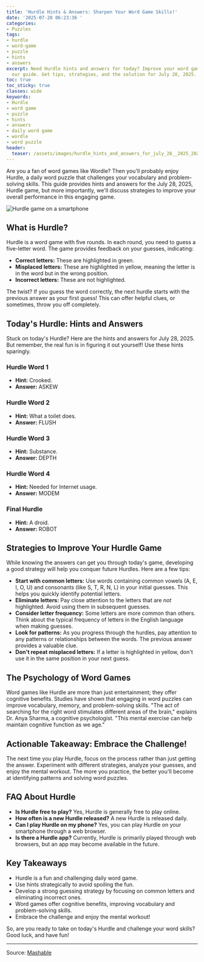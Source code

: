 ```yaml
---
title: 'Hurdle Hints & Answers: Sharpen Your Word Game Skills!'
date: '2025-07-28 06:23:36 '
categories:
- Puzzles
tags:
- hurdle
- word-game
- puzzle
- hints
- answers
excerpt: Need Hurdle hints and answers for today? Improve your word game skills with
  our guide. Get tips, strategies, and the solution for July 28, 2025.
toc: true
toc_sticky: true
classes: wide
keywords:
- Hurdle
- word game
- puzzle
- hints
- answers
- daily word game
- wordle
- word puzzle
header:
  teaser: /assets/images/hurdle_hints_and_answers_for_july_28__2025_20250728062336.jpg
---
```


Are you a fan of word games like Wordle? Then you'll probably enjoy Hurdle, a daily word puzzle that challenges your vocabulary and problem-solving skills. This guide provides hints and answers for the July 28, 2025, Hurdle game, but more importantly, we'll discuss strategies to improve your overall performance in this engaging game.

![Hurdle game on a smartphone](https://helios-i.mashable.com/imagery/articles/05uS4XYEurO4kuRtSXimQHr/hero-image.jpg)

## What is Hurdle?

Hurdle is a word game with five rounds. In each round, you need to guess a five-letter word. The game provides feedback on your guesses, indicating:

*   **Correct letters:** These are highlighted in green.
*   **Misplaced letters:** These are highlighted in yellow, meaning the letter is in the word but in the wrong position.
*   **Incorrect letters:** These are not highlighted.

The twist? If you guess the word correctly, the next hurdle starts with the previous answer as your first guess! This can offer helpful clues, or sometimes, throw you off completely.

## Today's Hurdle: Hints and Answers

Stuck on today's Hurdle? Here are the hints and answers for July 28, 2025. But remember, the real fun is in figuring it out yourself! Use these hints sparingly.

### Hurdle Word 1

*   **Hint:** Crooked.
*   **Answer:** ASKEW

### Hurdle Word 2

*   **Hint:** What a toilet does.
*   **Answer:** FLUSH

### Hurdle Word 3

*   **Hint:** Substance.
*   **Answer:** DEPTH

### Hurdle Word 4

*   **Hint:** Needed for Internet usage.
*   **Answer:** MODEM

### Final Hurdle

*   **Hint:** A droid.
*   **Answer:** ROBOT

## Strategies to Improve Your Hurdle Game

While knowing the answers can get you through today's game, developing a good strategy will help you conquer future Hurdles. Here are a few tips:

*   **Start with common letters:** Use words containing common vowels (A, E, I, O, U) and consonants (like S, T, R, N, L) in your initial guesses. This helps you quickly identify potential letters.
*   **Eliminate letters:** Pay close attention to the letters that are *not* highlighted. Avoid using them in subsequent guesses.
*   **Consider letter frequency:** Some letters are more common than others. Think about the typical frequency of letters in the English language when making guesses.
*   **Look for patterns:** As you progress through the hurdles, pay attention to any patterns or relationships between the words. The previous answer provides a valuable clue.
*   **Don't repeat misplaced letters:** If a letter is highlighted in yellow, don't use it in the same position in your next guess.

## The Psychology of Word Games

Word games like Hurdle are more than just entertainment; they offer cognitive benefits. Studies have shown that engaging in word puzzles can improve vocabulary, memory, and problem-solving skills. "The act of searching for the right word stimulates different areas of the brain," explains Dr. Anya Sharma, a cognitive psychologist. "This mental exercise can help maintain cognitive function as we age."

## Actionable Takeaway: Embrace the Challenge!

The next time you play Hurdle, focus on the process rather than just getting the answer. Experiment with different strategies, analyze your guesses, and enjoy the mental workout. The more you practice, the better you'll become at identifying patterns and solving word puzzles.

## FAQ About Hurdle

*   **Is Hurdle free to play?**
    Yes, Hurdle is generally free to play online.
*   **How often is a new Hurdle released?**
    A new Hurdle is released daily.
*   **Can I play Hurdle on my phone?**
    Yes, you can play Hurdle on your smartphone through a web browser.
*   **Is there a Hurdle app?**
    Currently, Hurdle is primarily played through web browsers, but an app may become available in the future.

## Key Takeaways

*   Hurdle is a fun and challenging daily word game.
*   Use hints strategically to avoid spoiling the fun.
*   Develop a strong guessing strategy by focusing on common letters and eliminating incorrect ones.
*   Word games offer cognitive benefits, improving vocabulary and problem-solving skills.
*   Embrace the challenge and enjoy the mental workout!

So, are you ready to take on today's Hurdle and challenge your word skills? Good luck, and have fun!

---

Source: [Mashable](https://mashable.com/article/hurdle-hints-answers-july-28-2025)